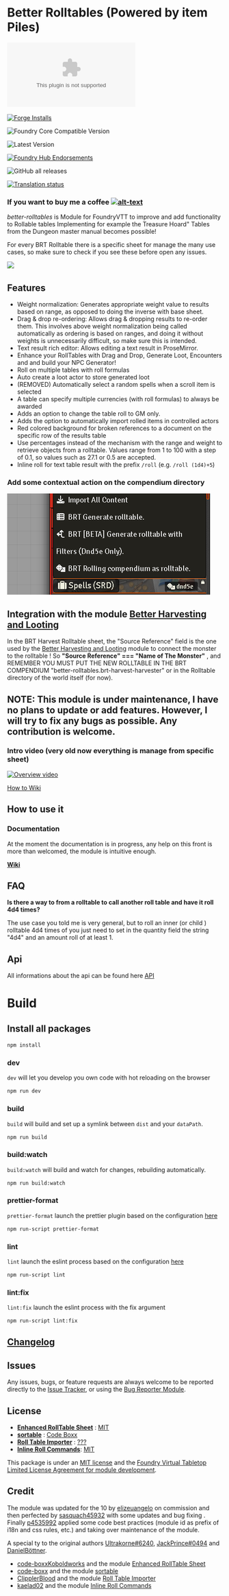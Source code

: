 # Better Rolltables (Powered by item Piles)

![Latest Release Download Count](https://img.shields.io/github/downloads/p4535992/foundryvtt-better-rolltables/latest/module.zip?color=2b82fc&label=DOWNLOADS&style=for-the-badge)

[![Forge Installs](https://img.shields.io/badge/dynamic/json?label=Forge%20Installs&query=package.installs&suffix=%25&url=https%3A%2F%2Fforge-vtt.com%2Fapi%2Fbazaar%2Fpackage%2Fbetter-rolltables&colorB=006400&style=for-the-badge)](https://forge-vtt.com/bazaar#package=better-rolltables)

![Foundry Core Compatible Version](https://img.shields.io/badge/dynamic/json.svg?url=https%3A%2F%2Fraw.githubusercontent.com%2Fp4535992%2Ffoundryvtt-better-rolltables%2Fmaster%2Fmodule.json&label=Foundry%20Version&query=$.compatibleCoreVersion&colorB=orange&style=for-the-badge)

![Latest Version](https://img.shields.io/badge/dynamic/json.svg?url=https%3A%2F%2Fraw.githubusercontent.com%2Fp4535992%2Ffoundryvtt-better-rolltables%2Fmaster%2Fmodule.json&label=Latest%20Release&prefix=v&query=$.version&colorB=red&style=for-the-badge)

[![Foundry Hub Endorsements](https://img.shields.io/endpoint?logoColor=white&url=https%3A%2F%2Fwww.foundryvtt-hub.com%2Fwp-json%2Fhubapi%2Fv1%2Fpackage%2Fbetter-rolltables%2Fshield%2Fendorsements&style=for-the-badge)](https://www.foundryvtt-hub.com/package/better-rolltables/)

![GitHub all releases](https://img.shields.io/github/downloads/p4535992/foundryvtt-better-rolltables/total?style=for-the-badge)

[![Translation status](https://weblate.foundryvtt-hub.com/widgets/better-rolltables/-/287x66-black.png)](https://weblate.foundryvtt-hub.com/engage/better-rolltables/)

### If you want to buy me a coffee [![alt-text](https://img.shields.io/badge/-Patreon-%23ff424d?style=for-the-badge)](https://www.patreon.com/p4535992)

*better-rolltables* is Module for FoundryVTT to improve and add functionality to Rollable tables
Implementing for example the Treasure Hoard" Tables from the Dungeon master manual becomes possible!

For every BRT Rolltable there is a specific sheet for manage the many use cases, so make sure to check if you see these before open any issues.

![](wiki/img/brt_screen.png)

## Features

- Weight normalization: Generates appropriate weight value to results based on range, as opposed to doing the inverse with base sheet.
- Drag & drop re-ordering: Allows drag & dropping results to re-order them. This involves above weight normalization being called automatically as ordering is based on ranges, and doing it without weights is unnecessarily difficult, so make sure this is intended.
- Text result rich editor: Allows editing a text result in ProseMirror.
- Enhance your RollTables with Drag and Drop, Generate Loot, Encounters and and build your NPC Generator!
- Roll on multiple tables with roll formulas
- Auto create a loot actor to store generated loot
- (REMOVED) Automatically select a random spells when a scroll item is selected
- A table can specify multiple currencies (with roll formulas) to always be awarded
- Adds an option to change the table roll to GM only.
- Adds the option to automatically import rolled items in controlled actors
- Red colored background for broken references to a document on the specific row of the results table
- Use percentages instead of the mechanism with the range and weight to retrieve objects from a rolltable. Values range from 1 to 100 with a step of 0.1, so values such as 27.1 or 0.5 are accepted.
- Inline roll for text table result with the prefix `/roll` (e.g. `/roll (1d4)+5`)

### Add some contextual action on the compendium directory

![](wiki/img/context_menu_compendium.png)

## Integration with the module [Better Harvesting and Looting](https://github.com/OhhLoz/Harvester)

In the BRT Harvest Rolltable sheet, the "Source Reference" field is the one used by the  [Better Harvesting and Looting](https://github.com/OhhLoz/Harvester) module to connect the monster to the rolltable ! So **"Source Reference" === "Name of The Monster"** , and REMEMBER YOU MUST PUT THE NEW ROLLTABLE IN THE BRT COMPENDIUM "better-rolltables.brt-harvest-harvester" or in the Rolltable directory of the world itself (for now).

## NOTE: This module is under maintenance, I have no plans to update or add features. However, I will try to fix any bugs as possible. Any contribution is welcome.

### Intro video (very old now everything is manage from specific sheet)

[![Overview video](https://img.youtube.com/vi/TRg4y0joOKA/0.jpg)](https://www.youtube.com/watch?v=TRg4y0joOKA)

[How to Wiki](https://github.com/p4535992/foundryvtt-better-rolltables/blob/master/wiki/Home.md)

## How to use it

### Documentation

At the moment the documentation is in progress, any help on this front is more than welcomed, the module is intuitive enough.

[**Wiki**](./wiki/Home.md)

## FAQ

**Is there a way to from a rolltable to call another roll table and have it roll 4d4 times?**

The use case you told me is very general, but to roll an inner (or child ) rolltable 4d4 times of you just need to set in the quantity field the string "4d4" and an amount roll of at least 1.

## Api

All informations about the api can be found here [API](./wiki/api/api.md)

# Build

## Install all packages

```bash
npm install
```

### dev

`dev` will let you develop you own code with hot reloading on the browser

```bash
npm run dev
```

### build

`build` will build and set up a symlink between `dist` and your `dataPath`.

```bash
npm run build
```

### build:watch

`build:watch` will build and watch for changes, rebuilding automatically.

```bash
npm run build:watch
```

### prettier-format

`prettier-format` launch the prettier plugin based on the configuration [here](./.prettierrc)

```bash
npm run-script prettier-format
```

### lint

`lint` launch the eslint process based on the configuration [here](./.eslintrc.json)

```bash
npm run-script lint
```

### lint:fix

`lint:fix` launch the eslint process with the fix argument

```bash
npm run-script lint:fix
```

## [Changelog](./CHANGELOG.md)

## Issues

Any issues, bugs, or feature requests are always welcome to be reported directly to the [Issue Tracker](https://github.com/p4535992/foundryvtt-better-rolltables/issues ), or using the [Bug Reporter Module](https://foundryvtt.com/packages/bug-reporter/).

## License

- **[Enhanced RollTable Sheet](https://gitlab.com/koboldworks/agnostic/rolltable-sheet)** : [MIT](https://gitlab.com/koboldworks/agnostic/rolltable-sheet/-/blob/main/LICENSE)
- **[sortable](https://gist.github.com/code-boxx/45ebe489b99583dc170564113b1ad24e)** : [Code Boxx](https://gist.github.com/code-boxx/45ebe489b99583dc170564113b1ad24e#file-0-js-sortable-table-md)
- **[Roll Table Importer](https://github.com/ClipplerBlood/roll-table-importer)** : [???]()
- **[Inline Roll Commands](https://github.com/kaelad02/inline-roll-cmd)**: [MIT](https://github.com/kaelad02/inline-roll-cmd/blob/main/LICENSE)


This package is under an [MIT license](LICENSE) and the [Foundry Virtual Tabletop Limited License Agreement for module development](https://foundryvtt.com/article/license/).

## Credit

The module was updated for the 10 by [elizeuangelo](https://github.com/elizeuangelo) on commission and then perfected by [sasquach45932](https://github.com/sasquach45932) with some updates and bug fixing . Finally [p4535992](https://github.com/p4535992) applied some code best practices (module id as prefix of i18n and css rules, etc.) and taking over maintenance of the module.

A special ty to the original authors [Ultrakorne#6240](https://discordapp.com/users/Ultrakorne#6240), [JackPrince#0494](https://discordapp.com/users/JackPrince#0494) and [DanielBöttner](https://github.com/DanielBoettner).

- [code-boxxKoboldworks](https://gitlab.com/koboldworks) and the module [Enhanced RollTable Sheet](https://gitlab.com/koboldworks/agnostic/rolltable-sheet)
- [code-boxx](https://github.com/code-boxx) and the module [sortable](https://gist.github.com/code-boxx/45ebe489b99583dc170564113b1ad24e)
- [ClipplerBlood](https://github.com/ClipplerBlood) and the module [Roll Table Importer](https://github.com/ClipplerBlood/roll-table-importer)
- [kaelad02](https://github.com/kaelad02) and the module [Inline Roll Commands](https://github.com/kaelad02/inline-roll-cmd)
